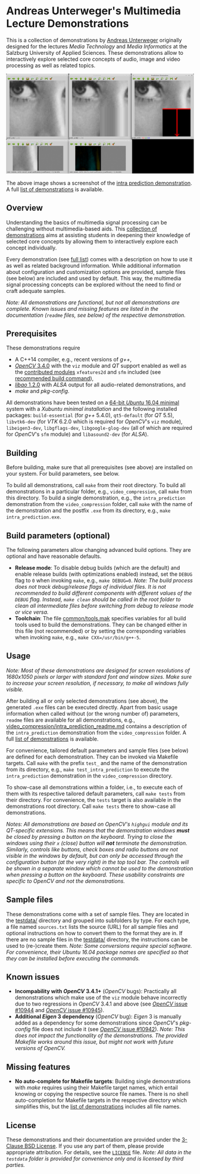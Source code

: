 Andreas Unterweger's Multimedia Lecture Demonstrations
======================================================

This is a collection of demonstrations by [Andreas Unterweger](http://www.dustsigns.de) originally designed for the lectures *Media Technology* and *Media Informatics* at the Salzburg University of Applied Sciences. These demonstrations allow to interactively explore selected core concepts of audio, image and video processing as well as related topics.

![Screenshot](screenshots/intra_prediction.png)

The above image shows a screenshot of the [intra prediction demonstration](video_compression/intra_prediction_readme.md). A full [list of demonstrations](demolist.md) is available.

Overview
--------

Understanding the basics of multimedia signal processing can be challenging without multimedia-based aids. This [collection of demonstrations](demolist.md) aims at assisting students in deepening their knowledge of selected core concepts by allowing them to interactively explore each concept individually.

Every demonstration (see [full list](demolist.md)) comes with a description on how to use it as well as related background information. While additional information about configuration and customization options are provided, sample files (see below) are included and used by default. This way, the multimedia signal processing concepts can be explored without the need to find or craft adequate samples.

*Note: All demonstrations are functional, but not all demonstrations are complete. Known issues and missing features are listed in the documentation (`readme` files, see below) of the respective demonstration.*

Prerequisites
-------------

These demonstrations require

* A C++14 compiler, e.g., recent versions of *g++*,
* [*OpenCV* 3.4.0](https://github.com/opencv/opencv/archive/3.4.0.zip) with the `viz` module and *QT* support enabled as well as the [contributed modules](https://github.com/opencv/opencv_contrib/archive/3.4.0.zip) `xfeatures2d` and `sfm` included (see [recommended build command](opencv_config.md)),
* [*libao*  1.2.0](http://downloads.xiph.org/releases/ao/libao-1.2.0.zip) with *ALSA* output for all audio-related demonstrations, and
* *make* and *pkg-config*.

All demonstrations have been tested on a [64-bit *Ubuntu* 16.04 minimal](http://archive.ubuntu.com/ubuntu/dists/xenial-updates/main/installer-amd64/current/images/netboot/mini.iso) system with a *Xubuntu minimal installation* and the following installed packages: `build-essential` (for *g++* 5.4.0), `qt5-default` (for *QT* 5.5), `libvtk6-dev` (for *VTK* 6.2.0 which is required for *OpenCV*'s `viz` module), `libeigen3-dev`, `libgflags-dev`, `libgoogle-glog-dev` (all of which are required for *OpenCV*'s `sfm` module) and `libasound2-dev` (for *ALSA*).

Building
--------

Before building, make sure that all prerequisites (see above) are installed on your system. For build parameters, see below.

To build all demonstrations, call `make` from their root directory. To build all demonstrations in a particular folder, e.g., `video_compression`, call `make` from this directory. To build a single demonstration, e.g., the `intra_prediction` demonstration from the `video_compression` folder, call `make` with the name of the demonstration and the postfix `.exe` from its directory, e.g., `make intra_prediction.exe`.

Build parameters (optional)
---------------------------

The following parameters allow changing advanced build options. They are optional and have reasonable defaults.

* **Release mode**: To disable debug builds (which are the default) and enable release builds (with optimizations enabled) instead, set the `DEBUG` flag to `0` when invoking `make`, e.g., `make DEBUG=0`. *Note: The build process does not track debug/release flags of individual files. It is not recommended to build different components with different values of the `DEBUG` flag. Instead, `make clean` should be called in the root folder to clean all intermediate files before switching from debug to release mode or vice versa.*
* **Toolchain**: The file [common/tools.mak](common/tools.mak) specifies variables for all build tools used to build the demonstrations. They can be changed either in this file (not recommended) or by setting the corresponding variables when invoking `make`, e.g., `make CXX=/usr/bin/g++-5`.

Usage
-----

*Note: Most of these demonstrations are designed for screen resolutions of 1680x1050 pixels or larger with standard font and window sizes. Make sure to increase your screen resolution, if necessary, to make all windows fully visible.*

After building all or only selected demonstrations (see above), the generated `.exe` files can be executed directly. Apart from basic usage information when called without (or the wrong number of) parameters, `readme` files are available for all demonstrations, e.g., [video_compression/intra_prediction_readme.md](video_compression/intra_prediction_readme.md) contains a description of the `intra_prediction` demonstration from the `video_compression` folder. A full [list of demonstrations](demolist.md) is available.

For convenience, tailored default parameters and sample files (see below) are defined for each demonstration. They can be invoked via Makefile targets. Call `make` with the prefix `test_` and the name of the demonstration from its directory, e.g., `make test_intra_prediction` to execute the `intra_prediction` demonstration in the `video_compression` directory.

To show-case all demonstrations within a folder, i.e., to execute each of them with its respective tailored default parameters, call `make tests` from their directory. For convenience, the `tests` target is also available in the demonstrations root directory. Call `make tests` there to show-case all demonstrations.

*Notes: All demonstrations are based on *OpenCV*'s `highgui` module and its *QT*-specific extensions. This means that the demonstration windows **must** be closed by pressing a button on the keyboard. Trying to close the windows using their `x` (close) button will **not** terminate the demonstration. Similarly, controls like buttons, check boxes and radio buttons are not visible in the windows by default, but can only be accessed through the configuration button (at the very right) in the top tool bar. The controls will be shown in a separate window which cannot be used to the demonstration when pressing a button on the keyboard. These usability constraints are specific to *OpenCV* and not the demonstrations.*

Sample files
------------

These demonstrations come with a set of sample files. They are located in the [testdata/](testdata/) directory and grouped into subfolders by type. For each type, a file named `sources.txt` lists the source (URL) for all sample files and optional instructions on how to convert them to the format they are in. If there are no sample files in the [testdata/](testdata/) directory, the instructions can be used to (re-)create them. *Note: Some conversions require special software. For convenience, their Ubuntu 16.04 package names are specified so that they can be installed before executing the commands.*

Known issues
------------

* **Incompability with *OpenCV* 3.4.1+** (*OpenCV* bugs): Practically all demonstrations which make use of the `viz` module behave incorrectly due to two regressions in *OpenCV* 3.4.1 and above (see [*OpenCV* issue #10944](https://github.com/opencv/opencv/issues/10944) and [*OpenCV* issue #10945](https://github.com/opencv/opencv/issues/10945)).
* **Additional *Eigen* 3 dependency** (*OpenCV* bug): *Eigen* 3 is manually added as a dependency for some demonstrations since *OpenCV*'s *pkg-config* file does not include it (see [*OpenCV* issue #10942](https://github.com/opencv/opencv/issues/10942)). *Note: This does not impact the functionality of the demonstrations. The provided Makefile works around this issue, but might not work with future versions of *OpenCV*.*

Missing features
----------------

* **No auto-complete for Makefile targets**: Building single demonstrations with *make* requires using their Makefile target names, which entail knowing or copying the respective source file names. There is no shell auto-completion for Makefile targets in the respective directory which simplifies this, but the [list of demonstrations](demolist.md) includes all file names.

License
-------

These demonstrations and their documentation are provided under the [3-Clause BSD License](LICENSE). If you use any part of them, please provide appropriate attribution. For details, see the [`LICENSE`](LICENSE) file. *Note: All data in the `testdata` folder is provided for convenience only and is licensed by third parties.*
